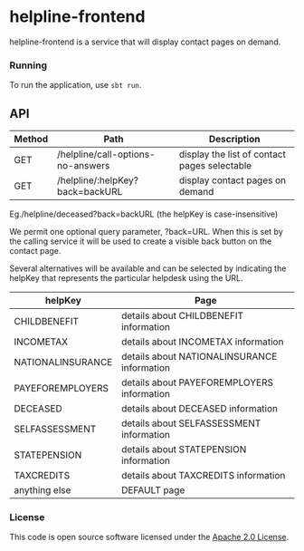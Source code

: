 
# helpline-frontend

helpline-frontend is a service that will display contact pages on demand.

### Running
To run the application, use `sbt run`. 

## API

| Method | Path                                        | Description                                      |
|--------|---------------------------------------------|--------------------------------------------------|
| GET    | /helpline/call-options-no-answers           | display the list of contact pages selectable     |
| GET    | /helpline/:helpKey?back=backURL             | display contact pages on demand                  |

Eg./helpline/deceased?back=backURL (the helpKey is case-insensitive)

We permit one optional query parameter, ?back=URL. When this is set by the calling service it will be used to create a visible back button on the contact page.

Several alternatives will be available and can be selected by indicating the helpKey that represents the particular helpdesk using the URL.

| helpKey              | Page                                         |
|----------------------|----------------------------------------------|
| CHILDBENEFIT         | details about CHILDBENEFIT information       |
| INCOMETAX            | details about INCOMETAX information          |
| NATIONALINSURANCE    | details about NATIONALINSURANCE information  |
| PAYEFOREMPLOYERS     | details about PAYEFOREMPLOYERS information   |
| DECEASED             | details about DECEASED information           |
| SELFASSESSMENT       | details about SELFASSESSMENT information     |
| STATEPENSION         | details about STATEPENSION information       |
| TAXCREDITS           | details about TAXCREDITS information         |
| anything else        | DEFAULT page                                 |


### License

This code is open source software licensed under the [Apache 2.0 License]("http://www.apache.org/licenses/LICENSE-2.0.html").
